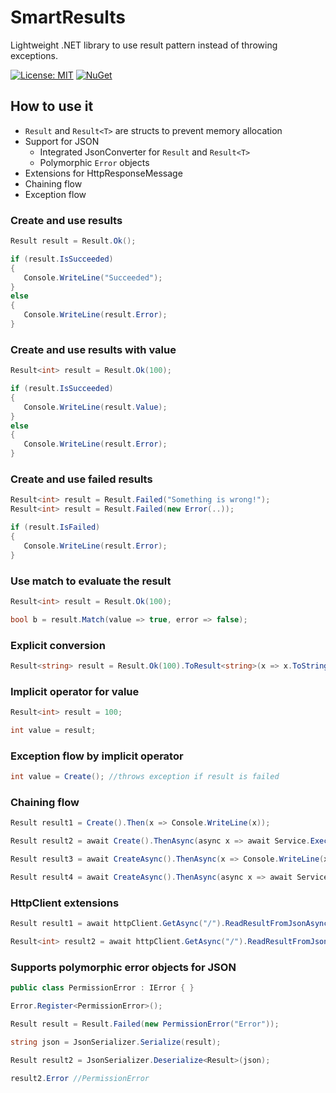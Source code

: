 # SmartResults
Lightweight .NET library to use result pattern instead of throwing exceptions.

[![License: MIT](https://img.shields.io/badge/License-MIT-yellow.svg)](https://opensource.org/licenses/MIT)
[![NuGet](https://img.shields.io/nuget/vpre/SmartResults.svg)](https://www.nuget.org/packages/SmartResults/)

## How to use it
- `Result` and `Result<T>` are structs to prevent memory allocation
- Support for JSON
  - Integrated JsonConverter for `Result` and `Result<T>`
  - Polymorphic `Error` objects
- Extensions for HttpResponseMessage
- Chaining flow
- Exception flow

### Create and use results
```csharp
Result result = Result.Ok();

if (result.IsSucceeded)
{
   Console.WriteLine("Succeeded");
}
else
{
   Console.WriteLine(result.Error);
}
```

### Create and use results with value
```csharp
Result<int> result = Result.Ok(100);

if (result.IsSucceeded)
{
   Console.WriteLine(result.Value);
}
else
{
   Console.WriteLine(result.Error);
}
```

### Create and use failed results
```csharp
Result<int> result = Result.Failed("Something is wrong!");
Result<int> result = Result.Failed(new Error(..));

if (result.IsFailed)
{
   Console.WriteLine(result.Error);
}

```

### Use match to evaluate the result
```csharp
Result<int> result = Result.Ok(100);

bool b = result.Match(value => true, error => false);
```
### Explicit conversion

```csharp
Result<string> result = Result.Ok(100).ToResult<string>(x => x.ToString());
```

### Implicit operator for value

```csharp
Result<int> result = 100;

int value = result;
```

### Exception flow by implicit operator
```csharp
int value = Create(); //throws exception if result is failed
```

### Chaining flow

```csharp
Result result1 = Create().Then(x => Console.WriteLine(x));

Result result2 = await Create().ThenAsync(async x => await Service.ExecuteAsync(x));

Result result3 = await CreateAsync().ThenAsync(x => Console.WriteLine(x));

Result result4 = await CreateAsync().ThenAsync(async x => await Service.ExecuteAsync(x));
```

### HttpClient extensions

```csharp
Result result1 = await httpClient.GetAsync("/").ReadResultFromJsonAsync();

Result<int> result2 = await httpClient.GetAsync("/").ReadResultFromJsonAsync<int>();
```

### Supports polymorphic error objects for JSON

```csharp
public class PermissionError : IError { }

Error.Register<PermissionError>();

Result result = Result.Failed(new PermissionError("Error"));

string json = JsonSerializer.Serialize(result);

Result result2 = JsonSerializer.Deserialize<Result>(json);

result2.Error //PermissionError
```
